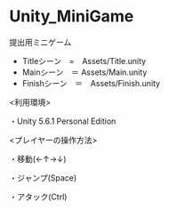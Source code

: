 # Unity_MiniGame
提出用ミニゲーム

- Titleシーン　=　Assets/Title.unity
- Mainシーン　＝ Assets/Main.unity
- Finishシーン　＝　Assets/Finish.unity

<利用環境>

・Unity 5.6.1 Personal Edition


<プレイヤーの操作方法>

・移動(←↑→↓)

・ジャンプ(Space)

・アタック(Ctrl)
